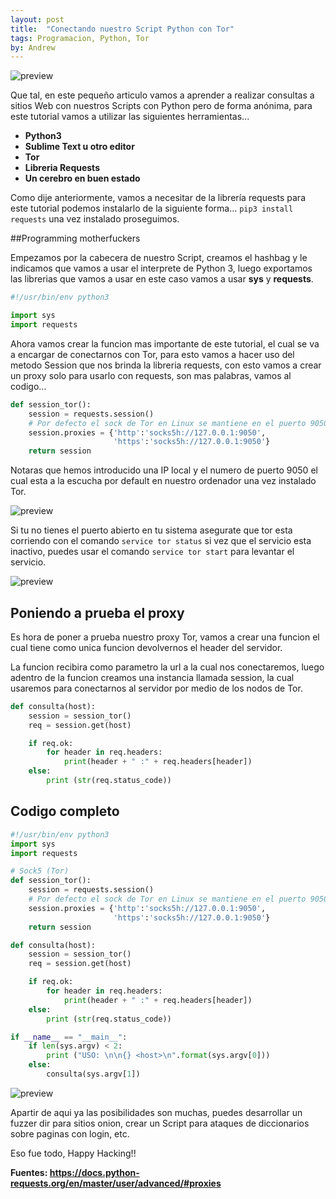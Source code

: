 ```yaml
---
layout: post
title:  "Conectando nuestro Script Python con Tor"
tags: Programacion, Python, Tor
by: Andrew
---
```

![preview](https://i.ibb.co/2hmHfG7/file-1.jpg)

Que tal, en este pequeño articulo vamos a aprender a realizar consultas a sitios Web
con nuestros Scripts con Python pero de forma anónima, para este tutorial
vamos a utilizar las siguientes herramientas...

- **Python3**
- **Sublime Text u otro editor**
- **Tor**
- **Libreria Requests**
- **Un cerebro en buen estado**

Como dije anteriormente, vamos a necesitar de la librería requests para este tutorial
podemos instalarlo de la siguiente forma... `pip3 install requests` una vez instalado
proseguimos.

##Programming motherfuckers

Empezamos por la cabecera de nuestro Script, creamos el hashbag y le indicamos que
vamos a usar el interprete de Python 3, luego exportamos las librerias que vamos a usar
en este caso vamos a usar **sys** y **requests**.

```python
#!/usr/bin/env python3

import sys
import requests
```

Ahora vamos crear la funcion mas importante de este tutorial, el cual se va a encargar de 
conectarnos con Tor, para esto vamos a hacer uso del metodo Session que nos brinda la 
libreria requests, con esto vamos a crear un proxy solo para usarlo con requests, son mas
palabras, vamos al codigo...

```python
def session_tor():
    session = requests.session()
    # Por defecto el sock de Tor en Linux se mantiene en el puerto 9050
    session.proxies = {'http':'socks5h://127.0.0.1:9050',
                       'https':'socks5h://127.0.0.1:9050'}
    return session
```

Notaras que hemos introducido una IP local y el numero de puerto 9050 el cual
esta a la escucha por default en nuestro ordenador una vez instalado Tor.

![preview](https://i.ibb.co/KyKr3G2/tor-nmap.png)

Si tu no tienes el puerto abierto en tu sistema asegurate que tor esta corriendo
con el comando `service tor status` si vez que el servicio esta inactivo, puedes
usar el comando `service tor start` para levantar el servicio.

![preview](https://i.ibb.co/tKwL32R/tor-status.png)

## Poniendo a prueba el proxy

Es hora de poner a prueba nuestro proxy Tor, vamos a crear una funcion el cual tiene
como unica funcion devolvernos el header del servidor.

La funcion recibira como parametro la url a la cual nos conectaremos, luego adentro de
la funcion creamos una instancia llamada session, la cual usaremos para conectarnos al
servidor por medio de los nodos de Tor.

```python
def consulta(host):
    session = session_tor()
    req = session.get(host)

    if req.ok:
        for header in req.headers:
            print(header + " :" + req.headers[header])
    else:
        print (str(req.status_code))
```

## Codigo completo

```python
#!/usr/bin/env python3
import sys
import requests

# Sock5 (Tor)
def session_tor():
    session = requests.session()
    # Por defecto el sock de Tor en Linux se mantiene en el puerto 9050
    session.proxies = {'http':'socks5h://127.0.0.1:9050',
                       'https':'socks5h://127.0.0.1:9050'}
    return session

def consulta(host):
    session = session_tor()
    req = session.get(host)

    if req.ok:
        for header in req.headers:
            print(header + " :" + req.headers[header])
    else:
        print (str(req.status_code))

if __name__ == "__main__":
    if len(sys.argv) < 2:
        print ("USO: \n\n{} <host>\n".format(sys.argv[0]))
    else:
        consulta(sys.argv[1])
```

![preview](https://i.ibb.co/pLgWcL7/tor-request.png)

Apartir de aqui ya las posibilidades son muchas, puedes desarrollar 
un fuzzer dir para sitios onion, crear un Script para ataques de diccionarios
sobre paginas con login, etc.

Eso fue todo, Happy Hacking!!


**Fuentes: https://docs.python-requests.org/en/master/user/advanced/#proxies**
			
